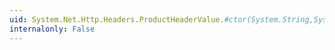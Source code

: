 ```yaml
---
uid: System.Net.Http.Headers.ProductHeaderValue.#ctor(System.String,System.String)
internalonly: False
---
```

